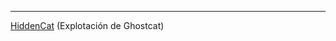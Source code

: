 
------------
[HiddenCat](/Maquinas%20De%20Dockerlabs/Maquinas%20Faciles/HiddenCat.md) (Explotación de Ghostcat)